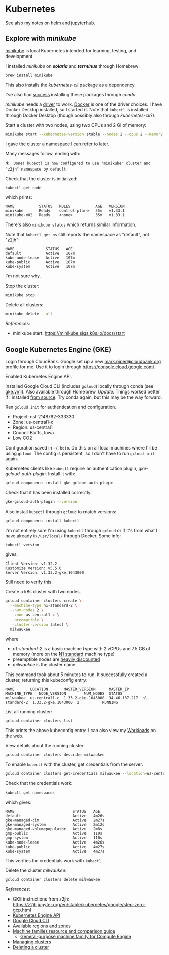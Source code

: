 # Kubernetes

See also my notes on [helm](./helm.md) and [jupyterhub](./jupyterhub.md).

## Explore with *minikube*

[minikube](https://minikube.sigs.k8s.io/docs/) is local Kubernetes
intended for learning, testing, and development.

I installed *minikube* on ***solaria*** and ***terminus*** through Homebrew:
```bash
brew install minikube
``` 
This also installs the *kubernetes-cli* package as a dependency.

I've also had [success](https://github.com/csdms/jupyterhub-management/blob/main/z2jh/minikube.yml) installing these packages through *conda*.

*minikube* needs a [driver](https://minikube.sigs.k8s.io/docs/drivers/) to work.
[Docker](https://minikube.sigs.k8s.io/docs/drivers/docker/#Standard%20Docker) is one of the driver choices.
I have Docker Desktop installed, so I started it.
Note that `kubectl` is installed through Docker Desktop (though possibly also through *kubernetes-cli*?).

Start a cluster with two nodes,
using two CPUs and 2 Gi of memory:
```bash
minikube start --kubernetes-version stable --nodes 2 --cpus 2 --memory 2g --cni calico --namespace z2jh
```
I gave the cluster a namespace I can refer to later.

Many messages follow, ending with:
```
🏄  Done! kubectl is now configured to use "minikube" cluster and "z2jh" namespace by default
```

Check that the cluster is initialized:
```bash
kubectl get node
```
which prints:
```
NAME           STATUS   ROLES           AGE   VERSION
minikube       Ready    control-plane   35m   v1.33.1
minikube-m02   Ready    <none>          35m   v1.33.1
```
There's also `minikube status` which returns similar information.

Note that `kubectl get ns` still reports the namespace as "default", not "z2jh":
```
NAME              STATUS   AGE
default           Active   107m
kube-node-lease   Active   107m
kube-public       Active   107m
kube-system       Active   107m
```
I'm not sure why.

Stop the cluster:
```bash
minikube stop
```

Delete all clusters:
```bash
minikube delete --all
```

*References*:

* minikube start: https://minikube.sigs.k8s.io/docs/start

## Google Kubernetes Engine (GKE)

Login through CloudBank.
Google set up a new mark.piper@cloudbank.org profile for me.
Use it to login through https://console.cloud.google.com/.

Enabled Kubernetes Engine API.

Installed Google Cloud CLI (includes `gcloud`) locally through conda
(see [gke.yml](https://github.com/csdms/jupyterhub-management/blob/main/z2jh/gke.yml)).
Also available through Homebrew.
*Update:* Things worked better if I installed [from source](https://cloud.google.com/sdk/docs/install).
Try conda again, but this may be the way forward.

Ran `gcloud init` for authentication and configuration.

* Project: nsf-2148762-333330
* Zone: us-central1-c
* Region: us-central1
* Council Bluffs, Iowa
* Low CO2

Configuration saved in `~/.boto`.
Do this on all local machines where I'll be using `gcloud`.
The config is persistent, so I don't have to run `gcloud init` again.

Kubernetes clients like `kubectl` require an authentication plugin, *gke-gcloud-auth-plugin*.
Install it with:
```bash
gcloud components install gke-gcloud-auth-plugin
```
Check that it has been installed correctly:
```bash
gke-gcloud-auth-plugin --version
```

Also install `kubectl` through `gcloud` to match versions:
```bash
gcloud components install kubectl
```
I'm not entirely sure I'm using `kubectl` through `gcloud`
or if it's from what I have already in `/usr/local/` through Docker.
Some info:
```bash
kubectl version
```
gives:
```console
Client Version: v1.32.2
Kustomize Version: v5.5.0
Server Version: v1.33.2-gke.1043000
```
Still need to verify this.

Create a k8s cluster with two nodes.
```bash
gcloud container clusters create \
  --machine-type n1-standard-2 \
  --num-nodes 2 \
  --zone us-central1-c \
  --preemptible \
  --cluster-version latest \
  milwaukee
```
where
* *n1-standard-2* is a basic machine type with 2 vCPUs and 7.5 GB of memory (more on the [N1 standard](https://cloud.google.com/compute/docs/general-purpose-machines#n1_machine_types) machine type)
* preemptible nodes are [heavily discounted](https://cloud.google.com/compute/docs/instances/preemptible)
* *milwaukee* is the cluster name

This command took about 5 minutes to run.
It successfully created a cluster,
returning this kubeconfig entry:
```console
NAME       LOCATION       MASTER_VERSION      MASTER_IP      MACHINE_TYPE   NODE_VERSION        NUM_NODES  STATUS
milwaukee  us-central1-c  1.33.2-gke.1043000  34.46.137.217  n1-standard-2  1.33.2-gke.1043000  2          RUNNING
```

List all running cluster:
```bash
gcloud container clusters list
```
This prints the above kubeconfig entry.
I can also view my [Workloads](https://console.cloud.google.com/kubernetes/workload/overview) on the web.

View details about the running cluster:
```bash
gcloud container clusters describe milwaukee
```

To enable `kubectl` with the cluster, get credentials from the server:
```bash
gcloud container clusters get-credentials milwaukee --location=us-central1-c
```
Check that the credentials work:
```bash
kubectl get namespaces
```
which gives:
```console
NAME                          STATUS   AGE
default                       Active   4m26s
gke-managed-cim               Active   2m27s
gke-managed-system            Active   2m12s
gke-managed-volumepopulator   Active   2m8s
gmp-public                    Active   110s
gmp-system                    Active   110s
kube-node-lease               Active   4m26s
kube-public                   Active   4m27s
kube-system                   Active   4m27s
```
This verifies the credentials work with `kubectl`.

Delete the cluster *milwaukee*:
```bash
gcloud container clusters delete milwaukee
```

*References*:

* GKE instructions from z2jh: https://z2jh.jupyter.org/en/stable/kubernetes/google/step-zero-gcp.html
* [Kubernetes Engine API](https://console.cloud.google.com/apis/api/container.googleapis.com/overview)
* [Google Cloud CLI](https://cloud.google.com/sdk/docs/install)
* [Available regions and zones](https://cloud.google.com/compute/docs/regions-zones/#available)
* [Machine families resource and comparison guide](https://cloud.google.com/compute/docs/machine-resource)
  * [General-purpose machine family for Compute Engine](https://cloud.google.com/compute/docs/general-purpose-machines)
* [Managing clusters](https://cloud.google.com/kubernetes-engine/docs/how-to/managing-clusters)
* [Deleting a cluster](https://cloud.google.com/kubernetes-engine/docs/how-to/deleting-a-cluster)

